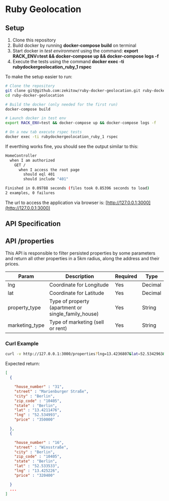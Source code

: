 # Ruby Geolocation

## Setup

1. Clone this repository
2. Build docker by running **docker-compose build** on terminal
3. Start docker in *test environment* using the command: **export RACK_ENV=test && docker-compose up && docker-compose logs -f**
4. Execute the tests using the command **docker exec -ti rubydockergeolocation_ruby_1 rspec**

To make the setup easier to run:

```sh
# Clone the repository
git clone git@github.com:zekitow/ruby-docker-geolocation.git ruby-docker-geolocation
cd ruby-docker-geolocation

# Build the docker (only needed for the first run)
docker-compose build

# Launch docker in test env
export RACK_ENV=test && docker-compose up && docker-compose logs -f

# On a new tab execute rspec tests
docker exec -ti rubydockergeolocation_ruby_1 rspec
```

If everthing works fine, you should see the output similar to this:

```sh
HomeController
  when I am authorized
    GET /
      when I access the root page
        should eql 401
        should include "401"

Finished in 0.09788 seconds (files took 0.85396 seconds to load)
2 examples, 0 failures
```

The url to access the application via browser is: [http://127.0.0.1:3000](http://127.0.0.1:3000)

## API Specification

## API /properties

This API is responsible to filter persisted properties by some parameters and return all other properties in a 5km radius, along the address and their prices.

| Param            | Description                                         |  Required | Type     |
|------------------|-----------------------------------------------------|-----------|----------|
| lng              | Coordinate for Longitude                            | Yes       | Decimal  |
| lat              | Coordinate for Latitude                             | Yes       | Decimal  |
| property_type    | Type of property (apartment or single_family_house) | Yes       | String   |
| marketing_type   | Type of marketing (sell or rent)                    | Yes       | String   |


### Curl Example

```sh
curl -v http://127.0.0.1:3000/properties?lng=13.4236807&lat=52.5342963&property_type=apartment&marketing_type=sell
```

Expected return:

```json
[
  {

    "house_number" : "31", 
    "street" : "Marienburger Straße", 
    "city" : "Berlin", 
    "zip_code" : "10405",
    "state" : "Berlin",
    "lat" : "13.4211476",
    "lng" : "52.534993",
    "price" : "350000"

  },
  {

    "house_number" : "16", 
    "street" : "Winsstraße", 
    "city" : "Berlin", 
    "zip_code" : "10405",
    "state" : "Berlin",
    "lat" : "52.533533",
    "lng" : "13.425226",
    "price" : "320400"

  }
  ... 
]
```